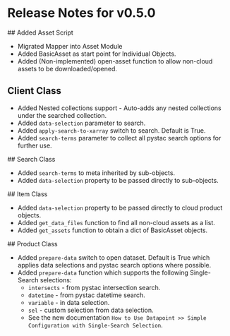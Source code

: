 # Release Notes for v0.5.0

## Added Asset Script
- Migrated Mapper into Asset Module
- Added BasicAsset as start point for Individual Objects.
- Added (Non-implemented) open-asset function to allow non-cloud assets to be downloaded/opened.

## Client Class
- Added Nested collections support - Auto-adds any nested collections under the searched collection.
- Added `data-selection` parameter to search.
- Added `apply-search-to-xarray` switch to search. Default is True.
- Added `search-terms` parameter to collect all pystac search options for further use.

## Search Class
- Added `search-terms` to meta inherited by sub-objects.
- Added `data-selection` property to be passed directly to sub-objects.

## Item Class
- Added `data-selection` property to be passed directly to cloud product objects.
- Added `get_data_files` function to find all non-cloud assets as a list.
- Added `get_assets` function to obtain a dict of BasicAsset objects.

## Product Class
- Added `prepare-data` switch to open dataset. Default is True which applies data selections and pystac search options where possible.
- Added `prepare-data` function which supports the following Single-Search selections:
    - `intersects` - from pystac intersection search.
    - `datetime` - from pystac datetime search.
    - `variable` - in data selection.
    - `sel` - custom selection from data selection.
    - See the new documentation `How to Use Datapoint >> Simple Configuration with Single-Search Selection`.